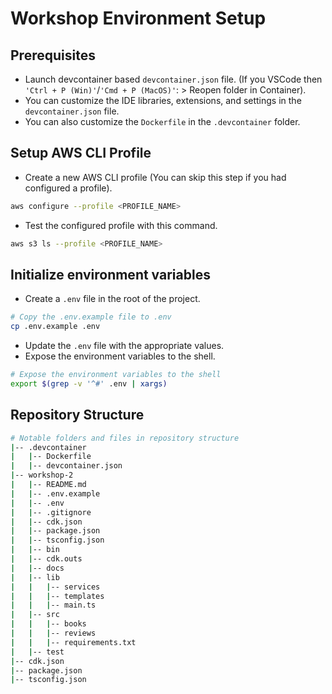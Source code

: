 # Workshop Environment Setup

## Prerequisites
- Launch devcontainer based `devcontainer.json` file. (If you VSCode then `'Ctrl + P (Win)'`/`'Cmd + P (MacOS)'`: > Reopen folder in Container).
- You can customize the IDE libraries, extensions, and settings in the `devcontainer.json` file.
- You can also customize the `Dockerfile` in the `.devcontainer` folder.

## Setup AWS CLI Profile
- Create a new AWS CLI profile (You can skip this step if you had configured a profile).
```bash
aws configure --profile <PROFILE_NAME>
```
- Test the configured profile with this command.
```bash
aws s3 ls --profile <PROFILE_NAME>
```

## Initialize environment variables
- Create a `.env` file in the root of the project.
```bash
# Copy the .env.example file to .env
cp .env.example .env
```
- Update the `.env` file with the appropriate values.
- Expose the environment variables to the shell.
```bash
# Expose the environment variables to the shell
export $(grep -v '^#' .env | xargs)
```
## Repository Structure
```bash
# Notable folders and files in repository structure
|-- .devcontainer
|   |-- Dockerfile
|   |-- devcontainer.json
|-- workshop-2
|   |-- README.md
|   |-- .env.example
|   |-- .env
|   |-- .gitignore
|   |-- cdk.json
|   |-- package.json
|   |-- tsconfig.json
|   |-- bin
|   |-- cdk.outs
|   |-- docs
|   |-- lib
|   |   |-- services
|   |   |-- templates
|   |   |-- main.ts
|   |-- src
|   |   |-- books
|   |   |-- reviews
|   |   |-- requirements.txt
|   |-- test
|-- cdk.json
|-- package.json
|-- tsconfig.json
```
